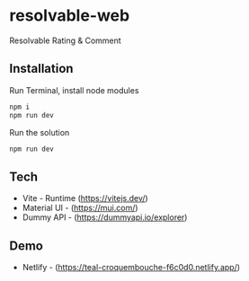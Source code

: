 # resolvable-web
Resolvable Rating &amp; Comment

## Installation
Run Terminal, install node modules
```sh
npm i
npm run dev
```

Run the solution
```sh
npm run dev
```
## Tech
- Vite - Runtime (https://vitejs.dev/)
- Material UI - (https://mui.com/)
- Dummy API - (https://dummyapi.io/explorer)

## Demo
- Netlify - (https://teal-croquembouche-f6c0d0.netlify.app/)
